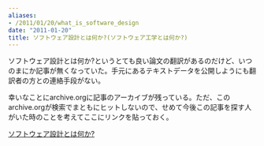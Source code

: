 ```yaml
---
aliases:
- /2011/01/20/what_is_software_design
date: "2011-01-20"
title: ソフトウェア設計とは何か?(ソフトウェア工学とは何か?)
---
```

ソフトウェア設計とは何か?というとても良い論文の翻訳があるのだけど、いつのまにか記事が無くなっていた。手元にあるテキストデータを公開しようにも翻訳者の方との連絡手段がない。

幸いなことにarchive.orgに記事のアーカイブが残っている。ただ、このarchive.orgが検索でまともにヒットしないので、せめて今後この記事を探す人がいた時のことを考えてここにリンクを貼っておく。

<a href="http://web.archive.org/web/20080803072849/www.biwa.ne.jp/~mmura/SoftwareDevelopment/WhatIsSoftwareDesignJ.html"> ソフトウェア設計とは何か?</a>